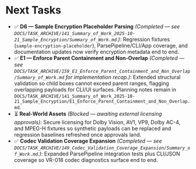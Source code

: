 # Next Tasks

- ✅ **D6 — Sample Encryption Placeholder Parsing** _(Completed — see `DOCS/TASK_ARCHIVE/141_Summary_of_Work_2025-10-21_Sample_Encryption/Summary_of_Work.md`.)_: Regression fixtures (`sample-encryption-placeholder`), ParsePipeline/CLI/App coverage, and documentation updates now verify encryption metadata end to end.
- ✅ **E1 — Enforce Parent Containment and Non-Overlap** _(Completed — see `DOCS/TASK_ARCHIVE/159_E1_Enforce_Parent_Containment_and_Non_Overlap/Summary_of_Work.md` for implementation recap.)_: Extended structural validation so child boxes cannot exceed parent ranges, flagging overlapping payloads for CLI/UI surfaces. Planning notes remain in `DOCS/TASK_ARCHIVE/141_Summary_of_Work_2025-10-21_Sample_Encryption/E1_Enforce_Parent_Containment_and_Non_Overlap.md`.
- ⏳ **Real-World Assets** _(Blocked — awaiting external licensing approvals)_: Secure licensing for Dolby Vision, AV1, VP9, Dolby AC-4, and MPEG-H fixtures so synthetic payloads can be replaced and regression baselines refreshed once approvals land.
- ✅ **Codec Validation Coverage Expansion** _(Completed — see `DOCS/TASK_ARCHIVE/149_Codec_Validation_Coverage_Expansion/Summary_of_Work.md`.)_: Expanded ParsePipeline integration tests plus CLI/JSON coverage so VR-018 codec diagnostics surface end to end.
